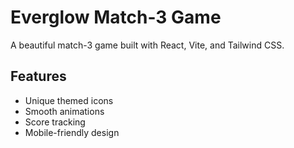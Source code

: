# Everglow Match-3 Game

A beautiful match-3 game built with React, Vite, and Tailwind CSS.

## Features
- Unique themed icons
- Smooth animations
- Score tracking
- Mobile-friendly design 